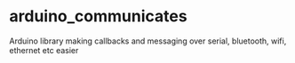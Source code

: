 # arduino_communicates
Arduino library making callbacks and messaging over serial, bluetooth, wifi, ethernet etc easier
